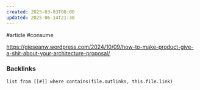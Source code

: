 ```yaml
---
created: 2025-03-03T08:00
updated: 2025-06-14T21:38
---
```

#article #consume

https://gieseanw.wordpress.com/2024/10/09/how-to-make-product-give-a-shit-about-your-architecture-proposal/

### Backlinks
```dataview 
list from [[#]] where contains(file.outlinks, this.file.link)
```

